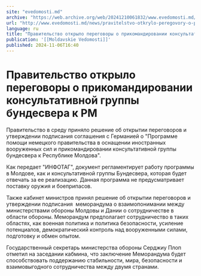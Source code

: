 ```yaml
---
site: "evedomosti.md"
archive: "https://web.archive.org/web/20241210061832/www.evedomosti.md/news/pravitelstvo-otkrylo-peregovory-o-prikomandirovanii-konsulta"
url: "http://www.evedomosti.md/news/pravitelstvo-otkrylo-peregovory-o-prikomandirovanii-konsulta"
language: ru
title: "Правительство открыло переговоры о прикомандировании консультативной группы бундесвера к РМ"
publication: '[[Moldavskie Vedomosti]]'
published: 2024-11-06T16:40
---
```


# Правительство открыло переговоры о прикомандировании консультативной группы бундесвера к РМ

Правительство в среду приняло решение об открытии переговоров и утверждении подписания соглашения с Германией о "Программе помощи немецкого правительства в оснащении иностранных вооруженных сил и прикомандировании консультативной группы бундесвера к Республике Молдова".

Как передает "ИНФОТАГ", документ регламентирует работу программы в Молдове, как и консультативной группы Бундесвера, которая будет отвечать за ее реализацию. Данная программа не предусматривает поставку оружия и боеприпасов.

Также кабинет министров принял решение об открытии переговоров и утверждении подписания  меморандума о взаимопонимании между министерствами обороны Молдовы и Дании о сотрудничестве в области обороны. Меморандум предполагает сотрудничество в таких областях, как военная политика и политика безопасности, усиление потенциалов, демократический контроль над вооруженными силами, подготовку и обмен опытом.

Государственный секретарь министерства обороны Серджиу Плоп отметил на заседании кабмина, что заключение Меморандума будет способствовать поддержанию стабильности, мира, безопасности и взаимовыгодного сотрудничества между двумя странами.